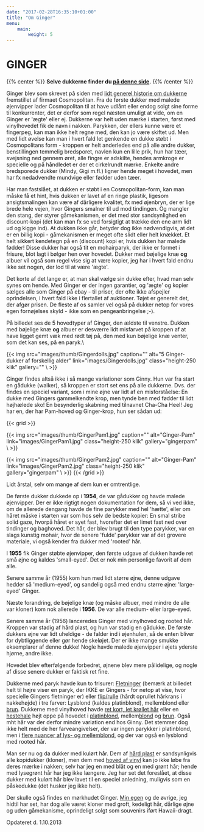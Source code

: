 ```yaml
---
date: "2017-02-28T16:35:10+01:00"
title: "Om Ginger"
menu:
    main:
        weight: 5
---
```


# GINGER

{{% center %}}
**Selve dukkerne finder du [på denne side](gingerdukkerne).**
{{% /center %}}

Ginger blev som skrevet på siden med [lidt generel historie om dukkerne](historie) fremstillet af firmaet Cosmopolitan. Fra de første
dukker med malede øjenvipper lader Cosmopolitan til at have udlånt eller
endog solgt sine forme til konkurrenter, det er derfor som regel næsten
umuligt at vide, om en Ginger er 'ægte' eller ej. Dukkerne var helt uden
mærke i starten, først med vinylhovedet fik de navn i nakken. Parykken,
der ellers kunne være et fingerpeg, kan man ikke helt regne med, den kan
jo være skiftet ud. Men med lidt øvelse kan man i hvert fald let
genkende en dukke støbt i Cosmopolitans form - kroppen er helt
anderledes end på alle andre dukker, benstillingen temmelig bredsporet,
navlen kun en lille prik, hun har tæer, svejsning ned gennem øret, alle
fingre er adskilte, hendes armkroge er specielle og på håndledet er der
et cirkelrundt mærke. Enkelte andre bredsporede dukker (Mindy, Gigi
m.fl.) ligner hende meget i hovedet, men har fx nedadvendte mundvige
eller fødder uden tæer.

Har man fastslået, at dukken er støbt i en Cosmopolitan-form, kan man
måske få et hint, hvis dukken er lavet af en ringe plastik, ligesom
ansigtsmalingen kan være af dårligere kvalitet, fx med øjenbryn, der er
lige brede hele vejen, hvor Gingers smalner til ud mod tindingen. Og
mangler den stang, der styrer gåmekanismen, er det med stor
sandsynlighed en discount-kopi (det kan man fx se ved forsigtigt at
trække den ene arm lidt ud og kigge ind). At dukken ikke går, betyder
dog ikke nødvendigvis, at det er en billig kopi - gåmekanismen er meget
ofte slidt eller helt knækket. Et helt sikkert kendetegn på en
(discount) kopi er, hvis dukken har malede fødder! Disse dukker har også
tit en mohairparyk, der ikke er formet i frisure, blot lagt i bølger hen
over hovedet. Dukker med bøjelige knæ **og** albuer vil også som regel
vise sig at være kopier, jeg har i hvert fald endnu ikke set nogen, der
lod til at være 'ægte'.

Det korte af det lange er, at man skal vælge sin dukke efter, hvad man
selv synes om hende. Med Ginger er der ingen garantier, og 'ægte' og
kopier sælges alle som Ginger på ebay - til priser, der ofte ikke
afspejler oprindelsen, i hvert fald ikke i flertallet af auktioner.
Tøjet er generelt det, der afgør prisen. De fleste af os samler vel også
på dukker netop for vores egen fornøjelses skyld - ikke som en
pengeanbringelse ;-).

På billedet ses de 5 hovedtyper af Ginger, den ældste til venstre.
Dukken med bøjelige knæ **og** albuer er desværre lidt misfarvet på
kroppen af at have ligget gemt væk med rødt tøj på, den med kun bøjelige
knæ venter, som det kan ses, på en paryk.\



{{< img src="images/thumb/Gingerdolls.jpg" 
    caption="" 
    alt="5 Ginger-dukker af forskellig alder" 
    link="images/Gingerdolls.jpg" 
    class="height-250 klik" 
    gallery=""
\ >}}


Ginger findes altså ikke i så mange variationer som Ginny. Hun var fra
start en gådukke (walker), så kroppen er stort set ens på alle dukkerne.
Dvs. der findes en speciel variant, som i mine øjne var lidt af en
misforståelse: En dukke med Gingers gammelkendte krop, men tynde ben med
fødder til lidt højhælede sko! En besynderlig skabning med tilnavnet
Cha-Cha Heel! Jeg har en, der har Pam-hoved og Ginger-krop, hun ser
sådan ud:

{{< grid >}}

{{< img src="images/thumb/GingerPam1.jpg" 
    caption="" 
    alt="Ginger-Pam" 
    link="images/GingerPam1.jpg" 
    class="height-250 klik" 
    gallery="gingerpam"
\ >}}

{{< img src="images/thumb/GingerPam2.jpg" 
    caption="" 
    alt="Ginger-Pam" 
    link="images/GingerPam2.jpg" 
    class="height-250 klik" 
    gallery="gingerpam"
\ >}}
{{< /grid >}}


Lidt årstal, selv om mange af dem kun er omtrentlige.

De første dukker dukkede op i **1954**, de var gådukker og havde malede
øjenvipper. Der er ikke rigtigt nogen dokumentation for dem, så vi ved
ikke, om de allerede dengang havde de fine parykker med hel 'hætte',
eller om håret måske i starten var som hos selv de bedste kopier: En
smal stribe solid gaze, hvorpå håret er syet fast, hvorefter det er
limet fast ned over tindinger og baghoved. Det hår, der blev brugt til
den type parykker, var en slags kunstig mohair, hvor de senere 'fulde'
parykker var af det grovere materiale, vi også kender fra dukker med
'rooted' hår.

I **1955** fik Ginger støbte øjenvipper, den første udgave af dukken
havde ret små øjne og kaldes 'small-eyed'. Det er nok min personlige
favorit af dem alle.

Senere samme år (1955) kom hun med lidt større øjne, denne udgave hedder
så 'medium-eyed', og sandelig også med endnu større øjne: 'large-eyed'
Ginger.

Næste forandring, de bøjelige knæ (og måske albuer, med mindre de alle
var kloner) kom nok allerede i **1956**. De var alle medium- eller
large-eyed.

Senere samme år (1956) lanceredes Ginger med vinylhoved og rooted hår.
Kroppen var stadig af hård plast, og hun var stadig en gådukke. De
første dukkers øjne var lidt uheldige - de falder ind i øjenhulen, så de
enten bliver for dybtliggende eller gør hende skeløjet. Der er ikke
mange smukke eksemplarer af denne dukke! Nogle havde malede øjenvipper i
øjets yderste hjørne, andre ikke.

Hovedet blev efterfølgende forbedret, øjnene blev mere pålidelige, og
nogle af disse senere dukker er faktisk ret fine.

Dukkerne med paryk havde kun to frisurer:
[Fletninger](images/panbraids.jpg) (bemærk at billedet helt til højre
viser en paryk, der IKKE er Gingers - for netop at vise, hvor specielle
Gingers fletninger er) eller [flip/rulle](images/panflip.jpg) (hårdt
oprullet hårkrans i nakkehøjde) i tre farver: Lysblond (kaldes
platinblond), mellemblond eller [brun](images/1211_1958&1959NK_2.jpg).
Dukkerne med vinylhoved havde [ret kort, let krøllet hår](images/1253_1958NK%20(2).jpg) eller en
[hestehale](images/panponytail.jpg) højt oppe på hovedet i
[platinblond](images/554&555_1957US_2b.jpg),
mellem[blond](images/panblonderooted.jpg) og
[brun](images/panbrunetterooted.jpg). Også mht hår var der derfor mindre
variation end hos Ginny. Det stemmer dog ikke helt med de her
farveangivelser, der var ingen parykker i platinblond, men i [flere nuancer af lys- og mellemblond](images/panblondewig.jpg), og der var
også en lysblond med rooted hår.

Man ser nu og da dukker med kulørt hår. Dem af [hård plast](images/panothercolorswig.jpg) er sandsynligvis alle kopidukker
(kloner), men dem med [hoved af vinyl](images/panothercolorsrooted.jpg)
kan jo ikke løbe fra deres mærke i nakken; selv har jeg en med blåt og
en med grønt hår; hende med lysegrønt hår har jeg ikke længere. Jeg har
set det foreslået, at disse dukker med kulørt hår blev lavet til en
speciel anledning, muligvis som en påskedukke (det husker jeg ikke
helt).

Der skulle også findes en mørkhudet Ginger. [Min egen](images/blackginger_small.jpg) og de øvrige, jeg hidtil har set,
har dog alle været kloner med groft, kedeligt hår, dårlige øjne og uden
gåmekanisme, oprindeligt solgt som souvenirs iført Hawaii-dragt.

Opdateret d. 1.10.2013
